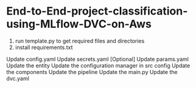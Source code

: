 # End-to-End-project-classification-using-MLflow-DVC-on-Aws

1. run template.py to get required files and directories
2. install requirements.txt







Update config.yaml
Update secrets.yaml [Optional]
Update params.yaml
Update the entity
Update the configuration manager in src config
Update the components
Update the pipeline
Update the main.py
Update the dvc.yaml

<!-- 
os.environ["MLFLOW_TRACKING_URL"]= "https://dagshub.com/parklhbd45/End-to-End-project-classification-using-MLflow-DVC-on-Aws.mlflow"
os.environ["MLFLOW_TRACKING_USERNAME"]= ***********
os.environ["MLFLOW_TRACKING_PASSWORD"]= ***********

export MLFLOW_TRACKING_URI = https://dagshub.com/parklhbd45/End-to-End-project-classification-using-MLflow-DVC-on-Aws.mlflow

export MLFLOW_TRACKING_USERNAME=parklhbd45

export MLFLOW_TRACKING_PASSWORD=9a9fe39d51984c009d127024ac1d96fbe0ddc4a9
